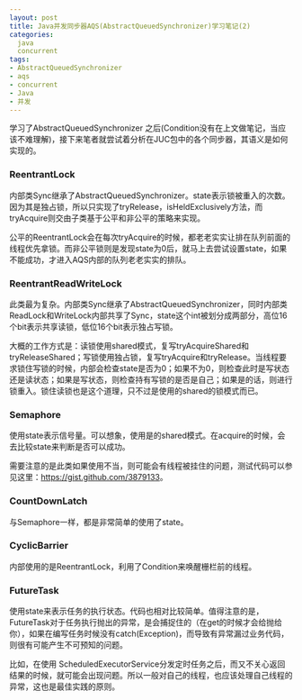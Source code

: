 ```yaml
---
layout: post
title: Java并发同步器AQS(AbstractQueuedSynchronizer)学习笔记(2)
categories:
  java
  concurrent
tags:
- AbstractQueuedSynchronizer
- aqs
- concurrent
- Java
- 并发
---
```


学习了AbstractQueuedSynchronizer 之后(Condition没有在上文做笔记，当应该不难理解)，接下来笔者就尝试着分析在JUC包中的各个同步器，其语义是如何实现的。

### ReentrantLock

内部类Sync继承了AbstractQueuedSynchronizer。state表示锁被重入的次数。因为其是独占锁，所以只实现了tryRelease，isHeldExclusively方法，而tryAcquire则交由子类基于公平和非公平的策略来实现。

公平的ReentrantLock会在每次tryAcquire的时候，都老老实实让排在队列前面的线程优先拿锁。而非公平锁则是发现state为0后，就马上去尝试设置state，如果不能成功，才进入AQS内部的队列老老实实的排队。


### ReentrantReadWriteLock

此类最为复杂。内部类Sync继承了AbstractQueuedSynchronizer，同时内部类ReadLock和WriteLock内部共享了Sync，state这个int被划分成两部分，高位16个bit表示共享读锁，低位16个bit表示独占写锁。



大概的工作方式是：读锁使用shared模式，复写tryAcquireShared和tryReleaseShared；写锁使用独占锁，复写tryAcquire和tryRelease。当线程要求锁住写锁的时候，内部会检查state是否为0；如果不为0，则检查此时是写状态还是读状态；如果是写状态，则检查持有写锁的是否是自己；如果是的话，则进行锁重入。锁住读锁也是这个道理，只不过是使用的shared的锁模式而已。



### Semaphore

使用state表示信号量。可以想象，使用是的shared模式。在acquire的时候，会去比较state来判断是否可以成功。



需要注意的是此类如果使用不当，则可能会有线程被挂住的问题，测试代码可以参见这里：<a href="https://gist.github.com/3879133">https://gist.github.com/3879133</a>。



### CountDownLatch

与Semaphore一样，都是非常简单的使用了state。



### CyclicBarrier

内部使用的是ReentrantLock，利用了Condition来唤醒栅栏前的线程。



### FutureTask

使用state来表示任务的执行状态。代码也相对比较简单。值得注意的是，FutureTask对于任务执行抛出的异常，是会捕捉住的（在get的时候才会给抛给你），如果在编写任务时候没有catch(Exception)，而导致有异常漏过业务代码，则很有可能产生不可预知的问题。

比如，在使用 ScheduledExecutorService分发定时任务之后，而又不关心返回结果的时候，就可能会出现问题。所以一般对自己的线程，也应该处理自己线程的异常，这也是最佳实践的原则。

